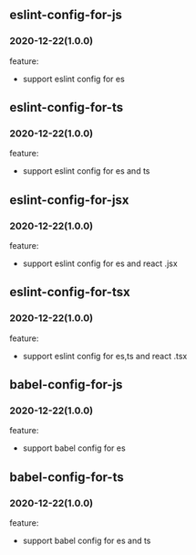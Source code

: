 ## **eslint-config-for-js**

### 2020-12-22(1.0.0)

feature:

- support eslint config for es

## **eslint-config-for-ts**

### 2020-12-22(1.0.0)

feature:

- support eslint config for es and ts

## **eslint-config-for-jsx**

### 2020-12-22(1.0.0)

feature:

- support eslint config for es and react .jsx

## **eslint-config-for-tsx**

### 2020-12-22(1.0.0)

feature:

- support eslint config for es,ts and react .tsx

## **babel-config-for-js**

### 2020-12-22(1.0.0)

feature:

- support babel config for es

## **babel-config-for-ts**

### 2020-12-22(1.0.0)

feature:

- support babel config for es and ts
